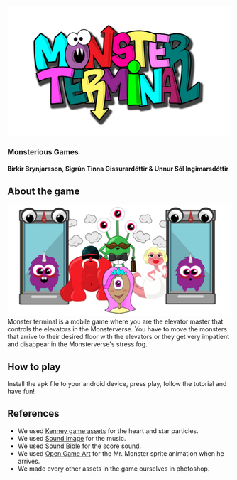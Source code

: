 ![alt text](https://github.com/birkirbrynjarsson/monsterious/blob/master/Assets/Sprites/Logo/MonsterTerminalLogo0.2.png "Monster Terminal")
### Monsterious Games ###
#### Birkir Brynjarsson, Sigrún Tinna Gissurardóttir & Unnur Sól Ingimarsdóttir ####




## About the game ##
![alt text](https://github.com/birkirbrynjarsson/monsterious/blob/f108a49fab964f1ec6ec4ea33d2d528a3554f8ca/Assets/sprites/logo/MonsterCharacters.png "Monster Terminal")
Monster terminal is a mobile game where you are the elevator master that controls the elevators in the Monsterverse. You have to move the monsters that arrive to their desired floor with the elevators or they get very impatient and disappear in the Monsterverse's stress fog. 

## How to play ##
Install the apk file to your android device, press play, follow the tutorial and have fun!

## References ##
* We used [Kenney game assets](https://kenney.nl/assets/roguelike-rpg-pack) for the heart and star particles.
* We used [Sound Image](http://soundimage.org/wp-content/uploads/2017/04/Intriguing-Future_Looping.mp3) for the music. 
* We used [Sound Bible](http://soundbible.com/2067-Blop.html) for the score sound.
* We used [Open Game Art](https://opengameart.org/content/5x-special-effects-2d) for the Mr. Monster sprite animation when he arrives.
* We made every other assets in the game ourselves in photoshop.
